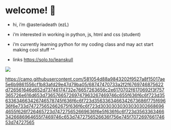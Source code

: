 # welcome! 🩶



-  hi, i’m @asteriadeath (ezL)

  
- i’m interested in working in python, js, html and  css (student)

  
- i’m currently learning python for my coding class and may act start making cool stuff ^^


 - links https://solo.to/leanskull

![](https://komarev.com/ghpvc/?username=your-github-asteriadeath&color=green)


https://camo.githubusercontent.com/581054d88a9843202f9527a8f15017ae5e6b9861556cf1b83afd29e47d79ba05/68747470733a2f2f6769746875622d726561646d652d73746174732e76657263656c2e6170702f6170692f3f757365726e616d653d736576657269747963267469746c655f636f6c6f723d35633634663426746578745f636f6c6f723d3563363466342673686f775f69636f6e733d747275652662675f636f6c6f723d303030303030303026686964655f626f726465723d747275652669636f6e5f636f6c6f723d35633634663426686964655f7469746c653d7472756526636f756e745f707269766174653d74727565
